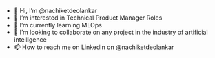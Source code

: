 - 👋 Hi, I’m @nachiketdeolankar
- 👀 I’m interested in Technical Product Manager Roles
- 🌱 I’m currently learning MLOps
- 💞️ I’m looking to collaborate on any project in the industry of artificial intelligence
- 📫 How to reach me on LinkedIn on @nachiketdeolankar

<!---
nachiketdeolankar/nachiketdeolankar is a ✨ special ✨ repository because its `README.md` (this file) appears on your GitHub profile.
You can click the Preview link to take a look at your changes.
--->

